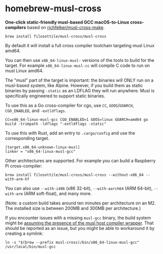 # homebrew-musl-cross

**One-click static-friendly musl-based GCC macOS-to-Linux cross-compilers**
based on [richfelker/musl-cross-make](https://github.com/richfelker/musl-cross-make).

```
brew install filosottile/musl-cross/musl-cross
```

By default it will install a full cross compiler toolchain targeting musl Linux amd64.

You can then use `x86_64-linux-musl-` versions of the tools to build for the target.
For example `x86_64-linux-musl-cc` will compile C code to run on musl Linux amd64.

The "musl" part of the target is important: the binaries will ONLY run on a
musl-based system, like Alpine. However, if you build them as static binaries by
passing `-static` as an LDFLAG they will run anywhere. Musl is specifically
engineered to support static binaries.

To use this as a Go cross-compiler for cgo, use `CC`, `GOOS`/`GOARCH`,
`CGO_ENABLED`, and `-extldflags`.

```
CC=x86_64-linux-musl-gcc CGO_ENABLED=1 GOOS=linux GOARCH=amd64 go build -trimpath -ldflags "-extldflags -static"
```

To use this with Rust, add an entry to `.cargo/config` and use the corresponding target.

```
[target.x86_64-unknown-linux-musl]
linker = "x86_64-linux-musl-gcc"
```

Other architectures are supported. For example you can build a Raspberry Pi cross-compiler:

```
brew install filosottile/musl-cross/musl-cross --without-x86_64 --with-arm-hf
```

You can also use `--with-i486` (x86 32-bit), `--with-aarch64` (ARM 64-bit),
`--with-arm` (ARM soft-float), and many more.

(Note: a custom build takes around ten minutes per architecture on an M2.
The installed size is between 200MB and 300MB per architecture.)

If you encounter issues with a missing `musl-gcc` binary, the build system might
be [assuming the presence of the musl host compiler
wrapper](https://github.com/FiloSottile/homebrew-musl-cross/issues/16). That
should be reported as an issue, but you might be able to workaround it by
creating a symlink:

```
ln -s "$(brew --prefix musl-cross)/bin/x86_64-linux-musl-gcc" /usr/local/bin/musl-gcc
```
